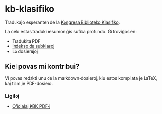# kb-klasifiko
Tradukaĵo esperanten de la [Kongresa Biblioteko Klasifiko](https://eo.wikipedia.org/wiki/Klasifiko_de_la_Kongresa_Biblioteko).

La celo estas traduki resumon ĝis sufiĉa profundo. Ĝi troviĝos en:
- Tradukita PDF
- [Indekso de subklasoj](indekso.md)
- La dosierujoj

## Kiel povas mi kontribui?

Vi povas redakti unu de la markdown-dosieroj, kiu estos kompilata je LaTeX, kaj tiam je PDF-dosiero.

### Ligiloj
- [Oficialaj KBK PDF-j](https://loc.gov/aba/publications/FreeLCC/freelcc.html)
